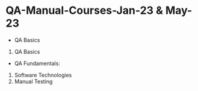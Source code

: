 # QA-Manual-Courses-Jan-23 & May-23

* QA Basics

1. QA Basics

* QA Fundamentals: 

1. Software Technologies
2. Manual Testing
